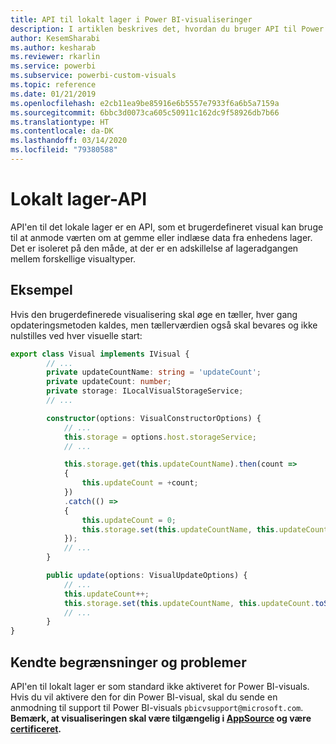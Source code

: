 ```yaml
---
title: API til lokalt lager i Power BI-visualiseringer
description: I artiklen beskrives det, hvordan du bruger API til Power BI-visualiseringer til at få adgang til browserens lokale lager
author: KesemSharabi
ms.author: kesharab
ms.reviewer: rkarlin
ms.service: powerbi
ms.subservice: powerbi-custom-visuals
ms.topic: reference
ms.date: 01/21/2019
ms.openlocfilehash: e2cb11ea9be85916e6b5557e7933f6a6b5a7159a
ms.sourcegitcommit: 6bbc3d0073ca605c50911c162dc9f58926db7b66
ms.translationtype: HT
ms.contentlocale: da-DK
ms.lasthandoff: 03/14/2020
ms.locfileid: "79380588"
---
```

# <a name="local-storage-api"></a>Lokalt lager-API

API'en til det lokale lager er en API, som et brugerdefineret visual kan bruge til at anmode værten om at gemme eller indlæse data fra enhedens lager. Det er isoleret på den måde, at der er en adskillelse af lageradgangen mellem forskellige visualtyper.

## <a name="sample"></a>Eksempel

Hvis den brugerdefinerede visualisering skal øge en tæller, hver gang opdateringsmetoden kaldes, men tællerværdien også skal bevares og ikke nulstilles ved hver visuelle start:

```typescript
export class Visual implements IVisual {
        // ...
        private updateCountName: string = 'updateCount';
        private updateCount: number;
        private storage: ILocalVisualStorageService;
        // ...

        constructor(options: VisualConstructorOptions) {
            // ...
            this.storage = options.host.storageService;
            // ...

            this.storage.get(this.updateCountName).then(count =>
            {
                this.updateCount = +count;
            })
            .catch(() =>
            {
                this.updateCount = 0;
                this.storage.set(this.updateCountName, this.updateCount.toString());
            });
            // ...
        }

        public update(options: VisualUpdateOptions) {
            // ...
            this.updateCount++;
            this.storage.set(this.updateCountName, this.updateCount.toString());
            // ...
        }
}
```

## <a name="known-limitations-and-issues"></a>Kendte begrænsninger og problemer

API'en til lokalt lager er som standard ikke aktiveret for Power BI-visuals. Hvis du vil aktivere den for din Power BI-visual, skal du sende en anmodning til support til Power BI-visuals `pbicvsupport@microsoft.com`.  
**Bemærk, at visualiseringen skal være tilgængelig i [AppSource](https://appsource.microsoft.com/en-us/marketplace/apps?product=power-bi-visuals) og være [certificeret](https://powerbi.microsoft.com/en-us/documentation/powerbi-custom-visuals-certified/).**
